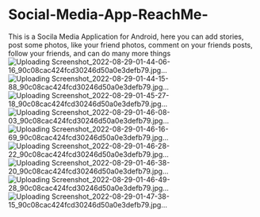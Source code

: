 # Social-Media-App-ReachMe-
This is a Socila Media Application for Android, here you can add stories, post some photos, like your friend photos, comment on your friends posts, follow your friends, and can do many more things
![Uploading Screenshot_2022-08-29-01-44-06-16_90c08cac424fcd30246d50a0e3defb79.jpg…]()
![Uploading Screenshot_2022-08-29-01-44-15-88_90c08cac424fcd30246d50a0e3defb79.jpg…]()
![Uploading Screenshot_2022-08-29-01-45-27-18_90c08cac424fcd30246d50a0e3defb79.jpg…]()
![Uploading Screenshot_2022-08-29-01-46-08-03_90c08cac424fcd30246d50a0e3defb79.jpg…]()
![Uploading Screenshot_2022-08-29-01-46-16-69_90c08cac424fcd30246d50a0e3defb79.jpg…]()
![Uploading Screenshot_2022-08-29-01-46-28-22_90c08cac424fcd30246d50a0e3defb79.jpg…]()
![Uploading Screenshot_2022-08-29-01-46-38-20_90c08cac424fcd30246d50a0e3defb79.jpg…]()
![Uploading Screenshot_2022-08-29-01-46-49-28_90c08cac424fcd30246d50a0e3defb79.jpg…]()
![Uploading Screenshot_2022-08-29-01-47-38-15_90c08cac424fcd30246d50a0e3defb79.jpg…]()
